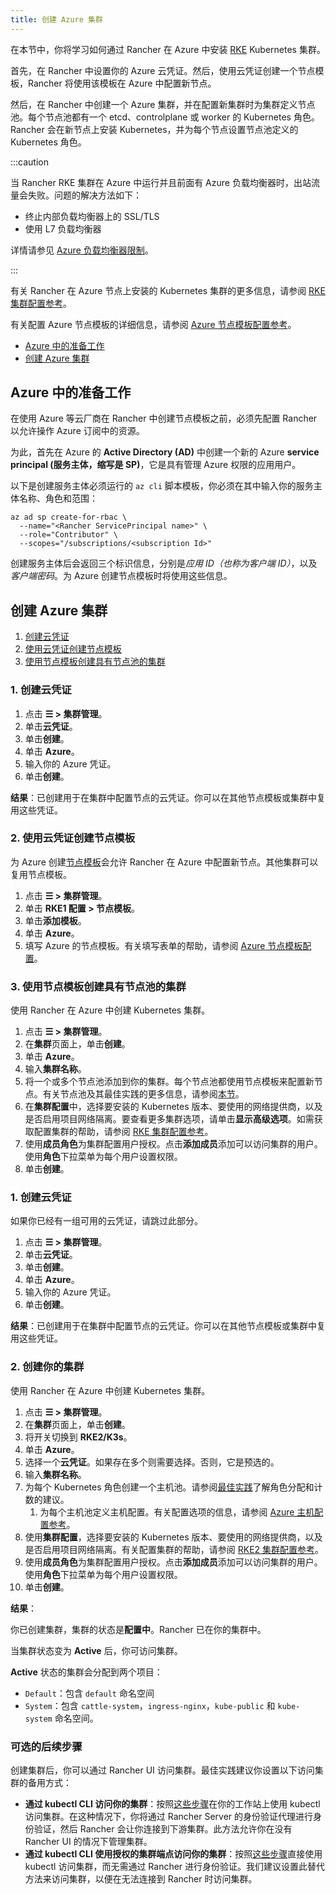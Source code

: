 ```yaml
---
title: 创建 Azure 集群
---
```


在本节中，你将学习如何通过 Rancher 在 Azure 中安装 [RKE](https://rancher.com/docs/rke/latest/en/) Kubernetes 集群。

首先，在 Rancher 中设置你的 Azure 云凭证。然后，使用云凭证创建一个节点模板，Rancher 将使用该模板在 Azure 中配置新节点。

然后，在 Rancher 中创建一个 Azure 集群，并在配置新集群时为集群定义节点池。每个节点池都有一个 etcd、controlplane 或 worker 的 Kubernetes 角色。Rancher 会在新节点上安装 Kubernetes，并为每个节点设置节点池定义的 Kubernetes 角色。

:::caution

当 Rancher RKE 集群在 Azure 中运行并且前面有 Azure 负载均衡器时，出站流量会失败。问题的解决方法如下：

- 终止内部负载均衡器上的 SSL/TLS
- 使用 L7 负载均衡器

详情请参见 [Azure 负载均衡器限制](https://docs.microsoft.com/en-us/azure/load-balancer/components#limitations)。

:::

有关 Rancher 在 Azure 节点上安装的 Kubernetes 集群的更多信息，请参阅 [RKE 集群配置参考](../../../../reference-guides/cluster-configuration/rancher-server-configuration/rke1-cluster-configuration.md)。

有关配置 Azure 节点模板的详细信息，请参阅 [Azure 节点模板配置参考](../../../../reference-guides/cluster-configuration/downstream-cluster-configuration/node-template-configuration/azure.md)。

- [Azure 中的准备工作](#azure-中的准备工作)
- [创建 Azure 集群](#创建-azure-集群)

## Azure 中的准备工作

在使用 Azure 等云厂商在 Rancher 中创建节点模板之前，必须先配置 Rancher 以允许操作 Azure 订阅中的资源。

为此，首先在 Azure 的 **Active Directory (AD)** 中创建一个新的 Azure **service principal (服务主体，缩写是 SP)**，它是具有管理 Azure 权限的应用用户。

以下是创建服务主体必须运行的 `az cli` 脚本模板，你必须在其中输入你的服务主体名称、角色和范围：

```
az ad sp create-for-rbac \
  --name="<Rancher ServicePrincipal name>" \
  --role="Contributor" \
  --scopes="/subscriptions/<subscription Id>"
```

创建服务主体后会返回三个标识信息，分别是*应用 ID（也称为客户端 ID）*，以及*客户端密码*。为 Azure 创建节点模板时将使用这些信息。

## 创建 Azure 集群

<Tabs>
<TabItem value="RKE">

1. [创建云凭证](#1-创建云凭证)
2. [使用云凭证创建节点模板](#2-使用云凭证创建节点模板)
3. [使用节点模板创建具有节点池的集群](#3-使用节点模板创建具有节点池的集群)

### 1. 创建云凭证

1. 点击 **☰ > 集群管理**。
1. 单击**云凭证**。
1. 单击**创建**。
1. 单击 **Azure**。
1. 输入你的 Azure 凭证。
1. 单击**创建**。

**结果**：已创建用于在集群中配置节点的云凭证。你可以在其他节点模板或集群中复用这些凭证。

### 2. 使用云凭证创建节点模板

为 Azure 创建[节点模板](../../../../pages-for-subheaders/use-new-nodes-in-an-infra-provider.md#节点模板)会允许 Rancher 在 Azure 中配置新节点。其他集群可以复用节点模板。

1. 点击 **☰ > 集群管理**。
1. 单击 **RKE1 配置 > 节点模板**。
1. 单击**添加模板**。
1. 单击 **Azure**。
1. 填写 Azure 的节点模板。有关填写表单的帮助，请参阅 [Azure 节点模板配置](../../../../reference-guides/cluster-configuration/downstream-cluster-configuration/node-template-configuration/azure.md)。

### 3. 使用节点模板创建具有节点池的集群

使用 Rancher 在 Azure 中创建 Kubernetes 集群。

1. 点击 **☰ > 集群管理**。
1. 在**集群**页面上，单击**创建**。
1. 单击 **Azure**。
1. 输入**集群名称**。
1. 将一个或多个节点池添加到你的集群。每个节点池都使用节点模板来配置新节点。有关节点池及其最佳实践的更多信息，请参阅[本节](../../../../pages-for-subheaders/use-new-nodes-in-an-infra-provider.md)。
1. 在**集群配置**中，选择要安装的 Kubernetes 版本、要使用的网络提供商，以及是否启用项目网络隔离。要查看更多集群选项，请单击**显示高级选项**。如需获取配置集群的帮助，请参阅 [RKE 集群配置参考](../../../../reference-guides/cluster-configuration/rancher-server-configuration/rke1-cluster-configuration.md)。
1. 使用**成员角色**为集群配置用户授权。点击**添加成员**添加可以访问集群的用户。使用**角色**下拉菜单为每个用户设置权限。
1. 单击**创建**。

</TabItem>
<TabItem value="RKE2">

### 1. 创建云凭证

如果你已经有一组可用的云凭证，请跳过此部分。

1. 点击 **☰ > 集群管理**。
1. 单击**云凭证**。
1. 单击**创建**。
1. 单击 **Azure**。
1. 输入你的 Azure 凭证。
1. 单击**创建**。

**结果**：已创建用于在集群中配置节点的云凭证。你可以在其他节点模板或集群中复用这些凭证。

### 2. 创建你的集群

使用 Rancher 在 Azure 中创建 Kubernetes 集群。

1. 点击 **☰ > 集群管理**。
1. 在**集群**页面上，单击**创建**。
1. 将开关切换到 **RKE2/K3s**。
1. 单击 **Azure**。
1. 选择一个**云凭证**。如果存在多个则需要选择。否则，它是预选的。
1. 输入**集群名称**。
1. 为每个 Kubernetes 角色创建一个主机池。请参阅[最佳实践](../../../../pages-for-subheaders/use-new-nodes-in-an-infra-provider.md#节点角色)了解角色分配和计数的建议。
   1. 为每个主机池定义主机配置。有关配置选项的信息，请参阅 [Azure 主机配置参考](../../../../reference-guides/cluster-configuration/downstream-cluster-configuration/machine-configuration/azure.md)。
1. 使用**集群配置**，选择要安装的 Kubernetes 版本、要使用的网络提供商，以及是否启用项目网络隔离。有关配置集群的帮助，请参阅 [RKE2 集群配置参考](../../../../reference-guides/cluster-configuration/rancher-server-configuration/rke2-cluster-configuration.md)。
1. 使用**成员角色**为集群配置用户授权。点击**添加成员**添加可以访问集群的用户。使用**角色**下拉菜单为每个用户设置权限。
1. 单击**创建**。

</TabItem>
</Tabs>

**结果**：

你已创建集群，集群的状态是**配置中**。Rancher 已在你的集群中。

当集群状态变为 **Active** 后，你可访问集群。

**Active** 状态的集群会分配到两个项目：

- `Default`：包含 `default` 命名空间
- `System`：包含 `cattle-system`，`ingress-nginx`，`kube-public` 和 `kube-system` 命名空间。


### 可选的后续步骤

创建集群后，你可以通过 Rancher UI 访问集群。最佳实践建议你设置以下访问集群的备用方式：

- **通过 kubectl CLI 访问你的集群**：按照[这些步骤](../../../new-user-guides/manage-clusters/access-clusters/use-kubectl-and-kubeconfig.md#在工作站使用-kubectl-访问集群)在你的工作站上使用 kubectl 访问集群。在这种情况下，你将通过 Rancher Server 的身份验证代理进行身份验证，然后 Rancher 会让你连接到下游集群。此方法允许你在没有 Rancher UI 的情况下管理集群。
- **通过 kubectl CLI 使用授权的集群端点访问你的集群**：按照[这些步骤](../../../new-user-guides/manage-clusters/access-clusters/use-kubectl-and-kubeconfig.md#直接使用下游集群进行身份验证)直接使用 kubectl 访问集群，而无需通过 Rancher 进行身份验证。我们建议设置此替代方法来访问集群，以便在无法连接到 Rancher 时访问集群。
